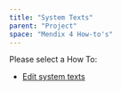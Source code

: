 ```yaml
---
title: "System Texts"
parent: "Project"
space: "Mendix 4 How-to's"
---
```

Please select a How To:

*   [Edit system texts](edit-system-texts)
